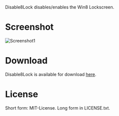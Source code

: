 Disable8Lock disables/enables the Win8 Lockscreen.

# Screenshot
![Screenshot1](http://embed.githubdl.bitendlager.tk/Disable8Lock/screenshot.png)

# Download
Disable8Lock is available for download [here](http://githubdl.bitendlager.tk/Disable8Lock/Disable8Lock.zip).

# License
Short form: MIT-License.
Long form in LICENSE.txt.

